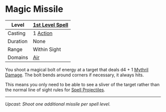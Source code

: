 # Magic Missile

| Level    | [1st Level Spell](1st%20Level%20Spells.md)                            |
| -------- | --------------------------------------------------------------------- |
| Casting  | 1 [Action](../../../../Game%20Procedures/Core%20Procedures/Action.md) |
| Duration | None                                                                  |
| Range    | Within Sight                                                          |
| Domains  | [Air](../../Spell%20Domains/Air.md)                                   |

You shoot a magical bolt of energy at a target that deals d4 + 1 [Mythril Damage](../../../../Game%20Procedures/Combat/Damage%20Types/Mythril%20Damage.md). The bolt bends around corners if necessary, it always hits.

This means you only need to be able to see a sliver of the target rather than the normal line of sight rules for [Spell Projectiles](../../../Spellcasting/Spellcasting.md#Spell%20Range).

---
*Upcast: Shoot one additional missile per spell level.*
